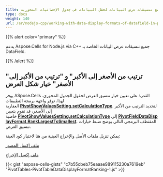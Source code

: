 ```yaml
---
title: العمل مع تنسيقات عرض البيانات لحقل البيانات في جدول الإحصائيات المحورية
type: docs
weight: 140
url: /ar/nodejs-cpp/working-with-data-display-formats-of-datafield-in-pivot-table/
---
```


{{% alert color="primary" %}}

يدعم Aspose.Cells for Node.js via C++ جميع تنسيقات عرض البيانات الخاصة بـ DataField.

{{% /alert %}}

## **"ترتيب من الأصغر إلى الأكبر" و "ترتيب من الأكبر إلى الأصغر" خيار شكل العرض**

يوفر ASpose.Cells القدرة على تعيين خيار تنسيق العرض لحقول الجدول المحوري. لهذا، توفر واجهة برمجة التطبيقات العقارية [**PivotShowValuesSetting.setCalculationType**](https://reference.aspose.com/cells/nodejs-cpp/pivotshowvaluessetting/#setCalculationType-pivotfielddatadisplayformat-). لتحديد الترتيب من الأكبر إلى الأصغر، قد تقوم بتعيين خاصية [**PivotShowValuesSetting.setCalculationType**](https://reference.aspose.com/cells/nodejs-cpp/pivotshowvaluessetting/#setCalculationType-pivotfielddatadisplayformat-) إلى [**PivotFieldDataDisplayFormat.RankLargestToSmallest**](https://reference.aspose.com/cells/nodejs-cpp/pivotfielddatadisplayformat/). المقتطف البرمجي التالي يوضح ضبط خيارات تنسيق العرض.

يمكن تنزيل ملفات الأصل والإخراج العينية من هنا لاختبار كود العينة:

[ملف إكسل المصدر](101089332.xlsx)

[ملف إكسل الإخراج](101089333.xlsx)

{{< gist "aspose-cells-gists" "c7b55cbeb75eaaae989115230a7619eb" "PivotTables-PivotTableDataDisplayFormatRanking-1.js" >}}

